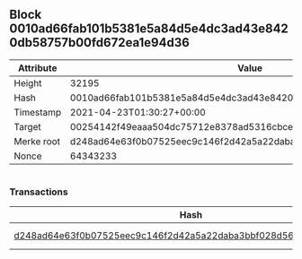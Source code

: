 ## Block 0010ad66fab101b5381e5a84d5e4dc3ad43e8420db58757b00fd672ea1e94d36

Attribute | Value
--- | ---
Height | 32195
Hash | 0010ad66fab101b5381e5a84d5e4dc3ad43e8420db58757b00fd672ea1e94d36
Timestamp | 2021-04-23T01:30:27+00:00
Target | 00254142f49eaaa504dc75712e8378ad5316cbcead634704b3734b6271167cc4
Merke root | d248ad64e63f0b07525eec9c146f2d42a5a22daba3bbf028d567a5319c954660
Nonce | 64343233

```

```

### Transactions

Hash | Amount
--- | ---
[d248ad64e63f0b07525eec9c146f2d42a5a22daba3bbf028d567a5319c954660](d248ad64e63f0b07525eec9c146f2d42a5a22daba3bbf028d567a5319c954660.md) | 10.00000000 SKEPTI 
